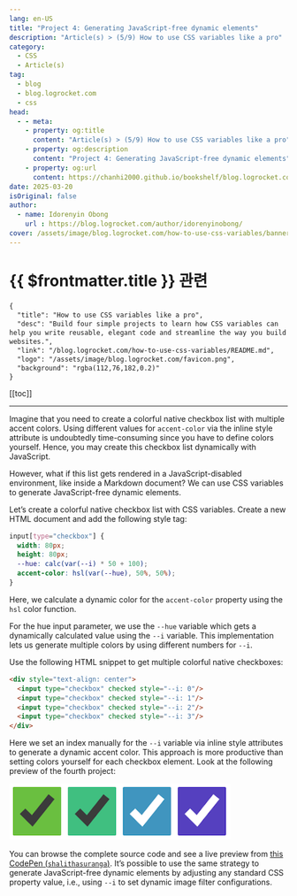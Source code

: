 ```yaml
---
lang: en-US
title: "Project 4: Generating JavaScript-free dynamic elements"
description: "Article(s) > (5/9) How to use CSS variables like a pro" 
category:
  - CSS
  - Article(s)
tag:
  - blog
  - blog.logrocket.com
  - css
head:
  - - meta:
    - property: og:title
      content: "Article(s) > (5/9) How to use CSS variables like a pro"
    - property: og:description
      content: "Project 4: Generating JavaScript-free dynamic elements"
    - property: og:url
      content: https://chanhi2000.github.io/bookshelf/blog.logrocket.com/how-to-use-css-variables/project-4-generating-javascript-free-dynamic-elements.html
date: 2025-03-20
isOriginal: false
author:
  - name: Idorenyin Obong
    url : https://blog.logrocket.com/author/idorenyinobong/
cover: /assets/image/blog.logrocket.com/how-to-use-css-variables/banner.png
---
```


# {{ $frontmatter.title }} 관련

```component VPCard
{
  "title": "How to use CSS variables like a pro",
  "desc": "Build four simple projects to learn how CSS variables can help you write reusable, elegant code and streamline the way you build websites.",
  "link": "/blog.logrocket.com/how-to-use-css-variables/README.md",
  "logo": "/assets/image/blog.logrocket.com/favicon.png",
  "background": "rgba(112,76,182,0.2)"
}
```

[[toc]]

---

<SiteInfo
  name="How to use CSS variables like a pro"
  desc="Build four simple projects to learn how CSS variables can help you write reusable, elegant code and streamline the way you build websites."
  url="https://blog.logrocket.com/how-to-use-css-variables#project-4-generating-javascript-free-dynamic-elements"
  logo="/assets/image/blog.logrocket.com/favicon.png"
  preview="/assets/image/blog.logrocket.com/how-to-use-css-variables/banner.png"/>

Imagine that you need to create a colorful native checkbox list with multiple accent colors. Using different values for `accent-color` via the inline style attribute is undoubtedly time-consuming since you have to define colors yourself. Hence, you may create this checkbox list dynamically with JavaScript.

However, what if this list gets rendered in a JavaScript-disabled environment, like inside a Markdown document? We can use CSS variables to generate JavaScript-free dynamic elements.

Let’s create a colorful native checkbox list with CSS variables. Create a new HTML document and add the following style tag:

```css
input[type="checkbox"] {
  width: 80px;
  height: 80px;
  --hue: calc(var(--i) * 50 + 100);
  accent-color: hsl(var(--hue), 50%, 50%);
}
```

Here, we calculate a dynamic color for the `accent-color` property using the `hsl` color function.

For the hue input parameter, we use the `--hue` variable which gets a dynamically calculated value using the `--i` variable. This implementation lets us generate multiple colors by using different numbers for `--i`.

Use the following HTML snippet to get multiple colorful native checkboxes:

```html
<div style="text-align: center">
  <input type="checkbox" checked style="--i: 0"/>
  <input type="checkbox" checked style="--i: 1"/>
  <input type="checkbox" checked style="--i: 2"/>
  <input type="checkbox" checked style="--i: 3"/>
</div>
```

Here we set an index manually for the `--i` variable via inline style attributes to generate a dynamic accent color. This approach is more productive than setting colors yourself for each checkbox element. Look at the following preview of the fourth project:

![Colorful Checkbox Styles Using Css Variables](/assets/image/blog.logrocket.com/how-to-use-css-variables/img8-Colorful-checkbox-styles-CSS-variables.png)

You can browse the complete source code and see a live preview from [this CodePen (<VPIcon icon="fa-brands fa-codepen"/>`shalithasuranga`)](https://codepen.io/shalithasuranga/pen/YzgjegB). It’s possible to use the same strategy to generate JavaScript-free dynamic elements by adjusting any standard CSS property value, i.e., using `--i` to set dynamic image filter configurations.

<CodePen
  user="shalithasuranga"
  slug-hash="YzgjegB"
  title="Project #4: Dynamic elements with CSS variables"
  :default-tab="['css','result']"
  :theme="$isDarkmode ? 'dark': 'light'"/>

